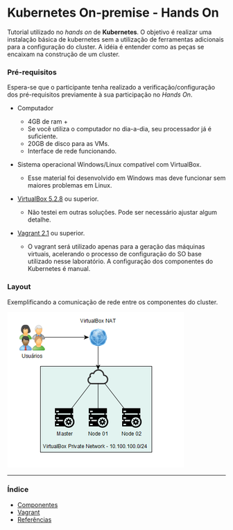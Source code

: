 # Kubernetes On-premise - Hands On

Tutorial utilizado no *hands on* de **Kubernetes**.
O objetivo é realizar uma instalação básica de kubernetes sem a utilização
de ferramentas adicionais para a configuração do cluster. A idéia é
entender como as peças se encaixam na construção de um cluster.

### Pré-requisitos

Espera-se que o participante tenha realizado a verificação/configuração
dos pré-requisitos previamente à sua participação no *Hands On*.

* Computador
  * 4GB de ram +
  * Se você utiliza o computador no dia-a-dia, seu processador já é
    suficiente.
  * 20GB de disco para as VMs.
  * Interface de rede funcionando.

* Sistema operacional Windows/Linux compatível com VirtualBox.
  * Esse material foi desenvolvido em Windows mas deve funcionar sem
    maiores problemas em Linux.

* [VirtualBox 5.2.8](https://www.virtualbox.org/wiki/Downloads) ou
  superior.
  * Não testei em outras soluções. Pode ser necessário ajustar algum
    detalhe.

* [Vagrant 2.1](https://www.vagrantup.com/) ou superior.
  * O vagrant será utilizado apenas para a geração das máquinas virtuais,
  acelerando o processo de configuração do SO base utilizado nesse laboratório.
  A configuração dos componentes do Kubernetes é manual.

### Layout

Exemplificando a comunicação de rede entre os componentes do cluster.

![network_layout](network_layout.png)

---
### Índice
* [Componentes](arquivos/componentes.md)
* [Vagrant](arquivos/vagrant.md)
* [Referências](arquivos/referencias.md)
